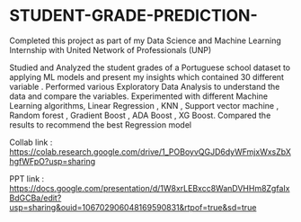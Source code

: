 # STUDENT-GRADE-PREDICTION-

Completed this project as part of my Data Science and Machine Learning Internship with United Network of Professionals (UNP)

Studied and Analyzed the student grades of a Portuguese school dataset to applying ML models and present my insights which contained 30 different variable .
Performed various Exploratory Data Analysis to understand the data and compare the variables.
Experimented with different Machine Learning algorithms, Linear Regression , KNN , Support vector machine , Random forest , Gradient Boost , ADA Boost , XG Boost.
Compared the results to recommend the best Regression model



Collab link : https://colab.research.google.com/drive/1_POBoyvQGJD6dyWFmjxWxsZbXhgfWFpO?usp=sharing 


PPT link :  https://docs.google.com/presentation/d/1W8xrLEBxcc8WanDVHHm8ZgfaIxBdGCBa/edit?usp=sharing&ouid=106702906048169590831&rtpof=true&sd=true

